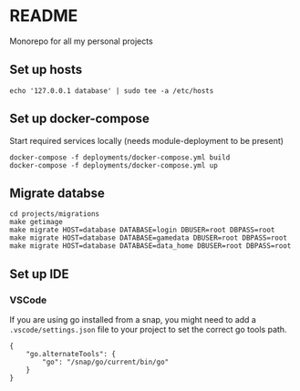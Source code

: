 # README #

Monorepo for all my personal projects


## Set up hosts
```
echo '127.0.0.1 database' | sudo tee -a /etc/hosts
```

## Set up docker-compose

Start required services locally (needs module-deployment to be present)
```
docker-compose -f deployments/docker-compose.yml build
docker-compose -f deployments/docker-compose.yml up
```

## Migrate databse

```
cd projects/migrations
make getimage
make migrate HOST=database DATABASE=login DBUSER=root DBPASS=root
make migrate HOST=database DATABASE=gamedata DBUSER=root DBPASS=root
make migrate HOST=database DATABASE=data_home DBUSER=root DBPASS=root
```

## Set up IDE

### VSCode

If you are using go installed from a snap, you might need to add a `.vscode/settings.json` file to your project to set the correct go tools path.
```
{
    "go.alternateTools": {
        "go": "/snap/go/current/bin/go"
    }
}
```